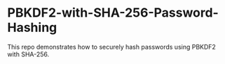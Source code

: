 # PBKDF2-with-SHA-256-Password-Hashing
This repo demonstrates how to securely hash passwords using PBKDF2 with SHA-256.
